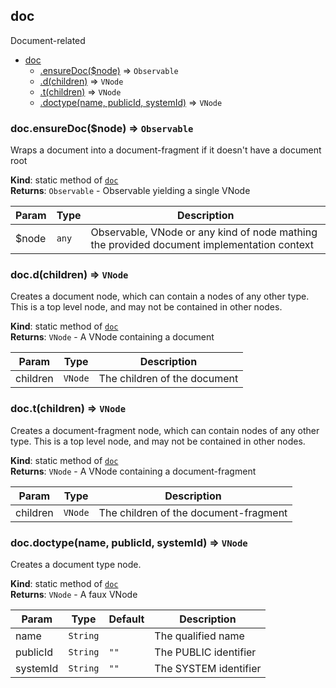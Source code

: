 <a name="module_doc"></a>

## doc
Document-related


* [doc](#module_doc)
    * [.ensureDoc($node)](#module_doc.ensureDoc) ⇒ <code>Observable</code>
    * [.d(children)](#module_doc.d) ⇒ <code>VNode</code>
    * [.t(children)](#module_doc.t) ⇒ <code>VNode</code>
    * [.doctype(name, publicId, systemId)](#module_doc.doctype) ⇒ <code>VNode</code>

<a name="module_doc.ensureDoc"></a>

### doc.ensureDoc($node) ⇒ <code>Observable</code>
Wraps a document into a document-fragment if it doesn't have a document root

**Kind**: static method of [<code>doc</code>](#module_doc)  
**Returns**: <code>Observable</code> - Observable yielding a single VNode  

| Param | Type | Description |
| --- | --- | --- |
| $node | <code>any</code> | Observable, VNode or any kind of node mathing the provided document implementation context |

<a name="module_doc.d"></a>

### doc.d(children) ⇒ <code>VNode</code>
Creates a document node, which can contain a nodes of any other type.
This is a top level node, and may not be contained in other nodes.

**Kind**: static method of [<code>doc</code>](#module_doc)  
**Returns**: <code>VNode</code> - A VNode containing a document  

| Param | Type | Description |
| --- | --- | --- |
| children | <code>VNode</code> | The children of the document |

<a name="module_doc.t"></a>

### doc.t(children) ⇒ <code>VNode</code>
Creates a document-fragment node, which can contain nodes of any other type.
This is a top level node, and may not be contained in other nodes.

**Kind**: static method of [<code>doc</code>](#module_doc)  
**Returns**: <code>VNode</code> - A VNode containing a document-fragment  

| Param | Type | Description |
| --- | --- | --- |
| children | <code>VNode</code> | The children of the document-fragment |

<a name="module_doc.doctype"></a>

### doc.doctype(name, publicId, systemId) ⇒ <code>VNode</code>
Creates a document type node.

**Kind**: static method of [<code>doc</code>](#module_doc)  
**Returns**: <code>VNode</code> - A faux VNode  

| Param | Type | Default | Description |
| --- | --- | --- | --- |
| name | <code>String</code> |  | The qualified name |
| publicId | <code>String</code> | <code>&quot;&quot;</code> | The PUBLIC identifier |
| systemId | <code>String</code> | <code>&quot;&quot;</code> | The SYSTEM identifier |

